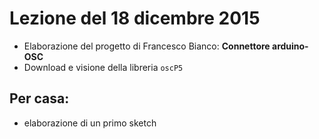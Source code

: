 # Lezione del 18 dicembre 2015

* Elaborazione del progetto di Francesco Bianco:
  **Connettore arduino-OSC**
* Download e visione della libreria `oscP5`

## Per casa:

* elaborazione di un primo sketch
